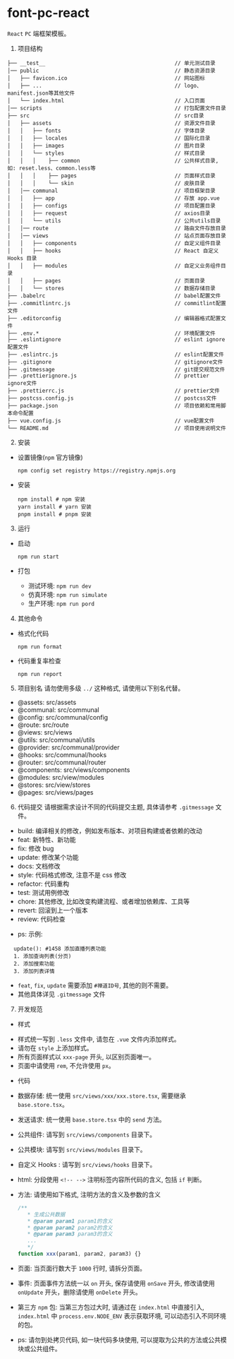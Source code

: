 # font-pc-react
  `React` `PC` 端框架模板。


1. 项目结构

```
├── __test__                                         // 单元测试目录
│── public                                           // 静态资源目录
│   ├── favicon.ico                                  // 网站图标
│   ├── ...                                          // logo、manifest.json等其他文件
│   └── index.html                                   // 入口页面
│── scripts                                          // 打包配置文件目录
├── src                                              // src目录
│   ├── assets                                       // 资源文件目录
│   │   ├── fonts                                    // 字体目录
│   │   ├── locales                                  // 国际化目录
│   │   ├── images                                   // 图片目录
│   │   └── styles                                   // 样式目录
│   │   │    ├── common                              // 公共样式目录, 如: reset.less、common.less等
│   │   │    ├── pages                               // 页面样式目录
│   │   │    └── skin                                // 皮肤目录
│   │── communal                                     // 项目框架目录
│   │   ├── app                                      // 存放 app.vue
│   │   ├── configs                                  // 项目配置目录
│   │   ├── request                                  // axios目录
│   │   └── utils                                    // 公共utils目录
│   │── route                                        // 路由文件存放目录
│   │── views                                        // 站点页面存放目录
│   │   ├── components                               // 自定义组件目录
│   │   ├── hooks                                    // React 自定义 Hooks 目录
│   │   ├── modules                                  // 自定义业务组件目录
│   │   ├── pages                                    // 页面目录
│   │   └── stores                                   // 数据存储目录
├── .babelrc                                         // babel配置文件
├── .commitlintrc.js                                 // commitlint配置文件
├── .editorconfig                                    // 编辑器格式配置文件
├── .env.*                                           // 环境配置文件
├── .eslintignore                                    // eslint ignore配置文件
├── .eslintrc.js                                     // eslint配置文件
├── .gitignore                                       // gitignore文件
├── .gitmessage                                      // git提交规范文件
├── .prettierignore.js                               // prettier ignore文件
├── .prettierrc.js                                   // prettier文件
├── postcss.config.js                                // postcss文件
├── package.json                                     // 项目依赖和常用脚本命令配置
├── vue.config.js                                    // vue配置文件
└── README.md                                        // 项目使用说明文件
```

2. 安装

- 设置镜像(`npm` 官方镜像)

  ```shell
  npm config set registry https://registry.npmjs.org
  ```
- 安装

  ```shell
  npm install # npm 安装
  yarn install # yarn 安装
  pnpm install # pnpm 安装
  ```

3. 运行

- 启动

  ```shell
  npm run start
  ```

- 打包

    - 测试环境: `npm run dev`
    - 仿真环境: `npm run simulate`
    - 生产环境: `npm run pord`

4. 其他命令

- 格式化代码

  ```shell
  npm run format
  ```

- 代码重复率检查

  ```shell
  npm run report
  ```

5. 项目别名
   请勿使用多级 `../` 这种格式, 请使用以下别名代替。

- @assets: src/assets
- @communal: src/communal
- @config: src/communal/config
- @route: src/route
- @views: src/views
- @utils: src/communal/utils
- @provider: src/communal/provider
- @hooks: src/communal/hooks
- @router: src/communal/router
- @components: src/views/components
- @modules: src/view/modules
- @stores: src/view/stores
- @pages: src/views/pages

6. 代码提交
   请根据需求设计不同的代码提交主题, 具体请参考 `.gitmessage` 文件。

- build: 编译相关的修改，例如发布版本、对项目构建或者依赖的改动
- feat: 新特性、新功能
- fix: 修改 bug
- update: 修改某个功能
- docs: 文档修改
- style: 代码格式修改, 注意不是 css 修改
- refactor: 代码重构
- test: 测试用例修改
- chore: 其他修改, 比如改变构建流程、或者增加依赖库、工具等
- revert: 回滚到上一个版本
- review: 代码检查

* ps: 示例:

```text
  update(): #1458 添加直播列表功能
  1. 添加查询列表(分页)
  2. 添加搜索功能
  3. 添加列表详情
```

- `feat`, `fix`, `update` 需要添加 `#禅道ID号`, 其他的则不需要。
- 其他具体详见 `.gitmessage` 文件

7. 开发规范

- 样式

* 样式统一写到 `.less` 文件中, 请忽在 `.vue` 文件内添加样式。
* 请勿在 `style` 上添加样式。
* 所有页面样式以 `xxx-page` 开头, 以区别页面唯一。
* 页面中请使用 `rem`, 不允许使用 `px`。

- 代码

* 数据存储: 统一使用 `src/views/xxx/xxx.store.tsx`, 需要继承 `base.store.tsx`。
* 发送请求: 统一使用 `base.store.tsx` 中的 `send` 方法。
* 公共组件: 请写到 `src/views/components` 目录下。
* 公共模块: 请写到 `src/views/modules` 目录下。
* 自定义 Hooks : 请写到 `src/views/hooks` 目录下。
* html: 分段使用 `<!-- -->` 注明标签内容所代码的含义, 包括 `if` 判断。
* 方法: 请使用如下格式, 注明方法的含义及参数的含义

   ```javascript
   /**
      * 生成公共数据
      * @param param1 param1的含义
      * @param param2 param2的含义
      * @param param3 param3的含义
      ...
      */
   function xxx(param1, param2, param3) {}
   ```

- 页面: 当页面行数大于 `1000` 行时, 请拆分页面。
- 事件: 页面事件方法统一以 `on` 开头, 保存请使用 `onSave` 开头, 修改请使用 `onUpdate` 开头，删除请使用 `onDelete` 开头。
- 第三方 `npm` 包: 当第三方包过大时, 请通过在 `index.html` 中直接引入, `index.html` 中 `process.env.NODE_ENV` 表示获取环境, 可以动态引入不同环境的包。

- ps: 请勿到处拷贝代码, 如一块代码多块使用, 可以提取为公共的方法或公共模块或公共组件。
